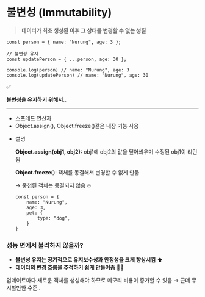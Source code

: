 # 불변성 (Immutability)
> **데이터가 최초 생성된 이후 그 상태를 변경할 수 없는 성질**
> 

```tsx
const person = { name: "Nurung", age: 3 };

// 불변성 유지
const updatePerson = { ...person, age: 30 };

console.log(person) // name: "Nurung", age: 3
console.log(updatePerson) // name: "Nurung", age: 30
```

<aside>
✅

**불변성을 유지하기 위해서..**

---

- 스프레드 연산자
- Object.assign(), Object.freeze()같은 내장 기능 사용
</aside>

- 설명
    
    **Object.assign(obj1, obj2):** obj1에 obj2의 값을 덮어씌우며 수정된 obj1이 리턴됨
    
    **Object.freeze()**: 객체를 동결해서 변경할 수 없게 만듦
    
    → 중첩된 객체는 동결되지 않음 🔥
    
    ```tsx
    const person = {
    	name: "Nurung",
    	age: 3,
    	pet: {
    		type: "dog",
    	}
    }
    ```
    

### 성능 면에서  불리하지 않을까?

- **불변성 유지는 장기적으로 유지보수성과 안정성을 크게 향상시킴** ⬆️
- **데이터의 변경 흐름을 추적하기 쉽게 만들어줌** 👍🏻

업데이트마다 새로운 객체를 생성해야 하므로 메모리 비용이 증가할 수 있음 → 근데 무시할만한 수준..
